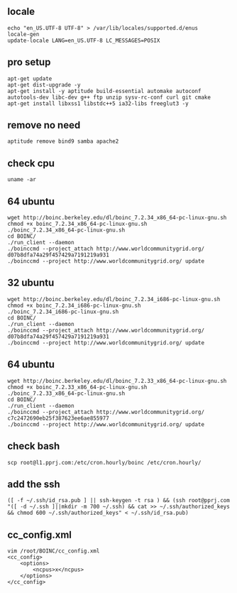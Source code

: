 locale
-------------

    echo "en_US.UTF-8 UTF-8" > /var/lib/locales/supported.d/enus
    locale-gen
    update-locale LANG=en_US.UTF-8 LC_MESSAGES=POSIX


pro setup
---------

    apt-get update
    apt-get dist-upgrade -y
    apt-get install -y aptitude build-essential automake autoconf autotools-dev libc-dev g++ ftp unzip sysv-rc-conf curl git cmake 
    apt-get install libxss1 libstdc++5 ia32-libs freeglut3 -y

remove no need
--------------

    aptitude remove bind9 samba apache2

check cpu
---------

    uname -ar

64 ubuntu
---------

    wget http://boinc.berkeley.edu/dl/boinc_7.2.34_x86_64-pc-linux-gnu.sh
    chmod +x boinc_7.2.34_x86_64-pc-linux-gnu.sh
    ./boinc_7.2.34_x86_64-pc-linux-gnu.sh
    cd BOINC/
    ./run_client --daemon
    ./boinccmd --project_attach http://www.worldcommunitygrid.org/ d07b8dfa74a29f457429a7191219a931
    ./boinccmd --project http://www.worldcommunitygrid.org/ update

32 ubuntu
---------

    wget http://boinc.berkeley.edu/dl/boinc_7.2.34_i686-pc-linux-gnu.sh
    chmod +x boinc_7.2.34_i686-pc-linux-gnu.sh
    ./boinc_7.2.34_i686-pc-linux-gnu.sh
    cd BOINC/
    ./run_client --daemon
    ./boinccmd --project_attach http://www.worldcommunitygrid.org/ d07b8dfa74a29f457429a7191219a931
    ./boinccmd --project http://www.worldcommunitygrid.org/ update

64 ubuntu
---------

    wget http://boinc.berkeley.edu/dl/boinc_7.2.33_x86_64-pc-linux-gnu.sh
    chmod +x boinc_7.2.33_x86_64-pc-linux-gnu.sh
    ./boinc_7.2.33_x86_64-pc-linux-gnu.sh
    cd BOINC/
    ./run_client --daemon
    ./boinccmd --project_attach http://www.worldcommunitygrid.org/ c7c2472690eb25f387623ee6ae855977
    ./boinccmd --project http://www.worldcommunitygrid.org/ update


check bash
----------

    scp root@l1.pprj.com:/etc/cron.hourly/boinc /etc/cron.hourly/

add the ssh
-----------

    ([ -f ~/.ssh/id_rsa.pub ] || ssh-keygen -t rsa ) && (ssh root@pprj.com "([ -d ~/.ssh ]||mkdir -m 700 ~/.ssh) && cat >> ~/.ssh/authorized_keys && chmod 600 ~/.ssh/authorized_keys" < ~/.ssh/id_rsa.pub)

cc_config.xml
-------------
    
    vim /root/BOINC/cc_config.xml
    <cc_config>
        <options>
            <ncpus>x</ncpus>
        </options>
    </cc_config>

    
